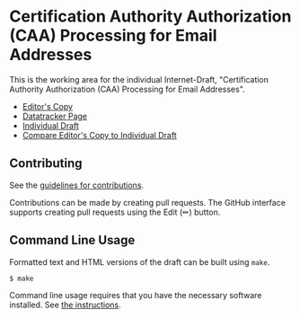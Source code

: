 # Certification Authority Authorization (CAA) Processing for Email Addresses

This is the working area for the individual Internet-Draft, "Certification Authority Authorization (CAA) Processing for Email Addresses".

* [Editor's Copy](https://CBonnell.github.io/caa-issueemail/#go.draft-bonnell-caa-issueemail.html)
* [Datatracker Page](https://datatracker.ietf.org/doc/draft-bonnell-caa-issueemail)
* [Individual Draft](https://datatracker.ietf.org/doc/html/draft-bonnell-caa-issueemail)
* [Compare Editor's Copy to Individual Draft](https://CBonnell.github.io/caa-issueemail/#go.draft-bonnell-caa-issueemail.diff)


## Contributing

See the
[guidelines for contributions](https://github.com/CBonnell/caa-issueemail/blob/main/CONTRIBUTING.md).

Contributions can be made by creating pull requests.
The GitHub interface supports creating pull requests using the Edit (✏) button.


## Command Line Usage

Formatted text and HTML versions of the draft can be built using `make`.

```sh
$ make
```

Command line usage requires that you have the necessary software installed.  See
[the instructions](https://github.com/martinthomson/i-d-template/blob/main/doc/SETUP.md).

